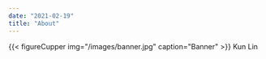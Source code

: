 ```yaml
---
date: "2021-02-19"
title: "About"
---
```

{{< figureCupper
img="/images/banner.jpg" 
caption="Banner" >}}
Kun Lin
